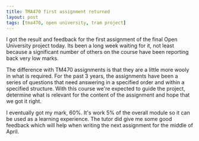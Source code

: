 ```yaml
---
title: TMA470 first assignment returned
layout: post
tags: [tma470, open university, tram project]
---
```


I got the result and feedback for the first assignment of the final Open University project today. Its been a long week waiting for it, not least because a significant number of others on the course have been reporting back very low marks.

The difference with TM470 assignments is that they are a little more wooly in what is required. For the past 3 years, the assignments have been a series of questions that need answering in a specified order and within a specified structure. With this course we're expected to guide the project, determine what is relevant for the content of the assignment and hope that we got it right.

I eventually got my mark, 60%. It's work 5% of the overall module so it can be used as a learning experience. The tutor did give me some good feedback which will help when writing the next assignment for the middle of April.
